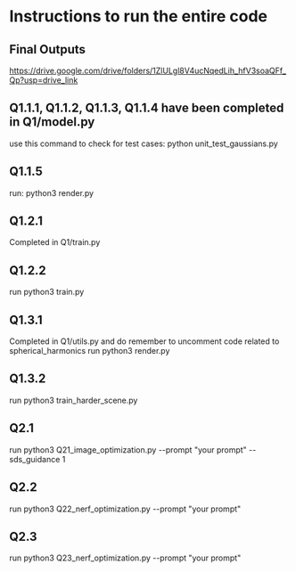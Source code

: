 # Instructions to run the entire code

## Final Outputs
https://drive.google.com/drive/folders/1ZlULgl8V4ucNqedLih_hfV3soaQFf_Qp?usp=drive_link

## Q1.1.1, Q1.1.2, Q1.1.3, Q1.1.4 have been completed in Q1/model.py
use this command to check for test cases: python unit_test_gaussians.py

## Q1.1.5
run: python3 render.py

## Q1.2.1
Completed in Q1/train.py

## Q1.2.2
run python3 train.py

## Q1.3.1
Completed in Q1/utils.py and do remember to uncomment code related to spherical_harmonics
run python3 render.py

## Q1.3.2
run python3 train_harder_scene.py

## Q2.1
run python3 Q21_image_optimization.py --prompt "your prompt" --sds_guidance 1

## Q2.2
run python3 Q22_nerf_optimization.py --prompt "your prompt"

## Q2.3
run python3 Q23_nerf_optimization.py --prompt "your prompt"
